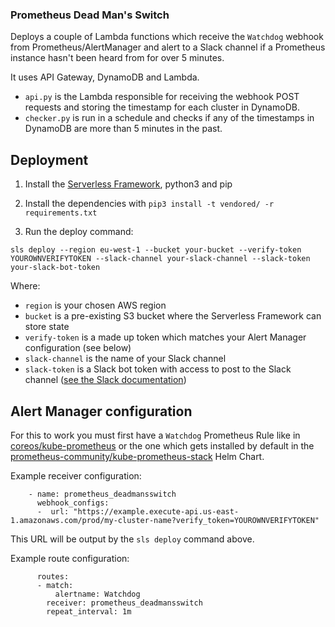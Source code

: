 ### Prometheus Dead Man's Switch

Deploys a couple of Lambda functions which receive the `Watchdog` webhook from Prometheus/AlertManager and alert to a Slack channel if a Prometheus instance hasn't been heard from for over 5 minutes.

It uses API Gateway, DynamoDB and Lambda.

- `api.py` is the Lambda responsible for receiving the webhook POST requests and storing the timestamp for each cluster in DynamoDB.
- `checker.py` is run in a schedule and checks if any of the timestamps in DynamoDB are more than 5 minutes in the past.

## Deployment

1. Install the [Serverless Framework](https://github.com/serverless/serverless), python3 and pip

2. Install the dependencies with `pip3 install -t vendored/ -r requirements.txt`

3. Run the deploy command:
```
sls deploy --region eu-west-1 --bucket your-bucket --verify-token YOUROWNVERIFYTOKEN --slack-channel your-slack-channel --slack-token your-slack-bot-token
```

Where:
- `region` is your chosen AWS region
- `bucket` is a pre-existing S3 bucket where the Serverless Framework can store state
- `verify-token` is a made up token which matches your Alert Manager configuration (see below)
- `slack-channel` is the name of your Slack channel
- `slack-token` is a Slack bot token with access to post to the Slack channel ([see the Slack documentation](https://api.slack.com/authentication/basics#calling))

## Alert Manager configuration

For this to work you must first have a `Watchdog` Prometheus Rule like in [coreos/kube-prometheus](https://github.com/coreos/kube-prometheus/blob/master/examples/existingrule.yaml) or the one which gets installed by default in the [prometheus-community/kube-prometheus-stack](https://github.com/prometheus-community/helm-charts/blob/d6f10fef4e92f948131f39743beac9019eb20958/charts/kube-prometheus-stack/templates/prometheus/rules/general.rules.yaml#L37) Helm Chart.

Example receiver configuration:
```
    - name: prometheus_deadmansswitch
      webhook_configs:
      -  url: "https://example.execute-api.us-east-1.amazonaws.com/prod/my-cluster-name?verify_token=YOUROWNVERIFYTOKEN"
```
This URL will be output by the `sls deploy` command above.

Example route configuration:
```
      routes:
      - match:
          alertname: Watchdog
        receiver: prometheus_deadmansswitch
        repeat_interval: 1m
```
